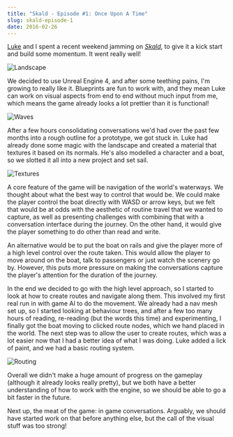```yaml
---
title: "Skald - Episode #1: Once Upon A Time"
slug: skald-episode-1
date: 2016-02-26
---
```


[Luke](http://www.luketovee.com/) and I spent a recent weekend jamming on
[_Skald_](/blog/skald/), to give it a kick start and build some momentum. It
went really well!

![Landscape](/assets/blog/skald-episode-1/landscape.gif)

We decided to use Unreal Engine 4, and after some teething pains, I'm growing to
really like it. Blueprints are fun to work with, and they mean Luke can work on
visual aspects from end to end without much input from me, which means the game
already looks a lot prettier than it is functional!

![Waves](/assets/blog/skald-episode-1/waves.gif)

After a few hours consolidating conversations we'd had over the past few months
into a rough outline for a prototype, we got stuck in. Luke had already done
some magic with the landscape and created a material that textures it based on
its normals. He's also modelled a character and a boat, so we slotted it all
into a new project and set sail.

![Textures](/assets/blog/skald-episode-1/textures.png)

A core feature of the game will be navigation of the world's waterways. We
thought about what the best way to control that would be. We could make the
player control the boat directly with WASD or arrow keys, but we felt that would
be at odds with the aesthetic of routine travel that we wanted to capture, as
well as presenting challenges with combining that with a conversation interface
during the journey. On the other hand, it would give the player something to do
other than read and write.

An alternative would be to put the boat on rails and give the player more of a
high level control over the route taken. This would allow the player to move
around on the boat, talk to passengers or just watch the scenery go by. However,
this puts more pressure on making the conversations capture the player's
attention for the duration of the journey.

In the end we decided to go with the high level approach, so I started to look
at how to create routes and navigate along them. This involved my first real run
in with game AI to do the movement. We already had a nav mesh set up, so I
started looking at behaviour trees, and after a few too many hours of reading,
re-reading (but the words this time) and experimenting, I finally got the boat
moving to clicked route nodes, which we hand placed in the world. The next step
was to allow the user to create routes, which was a lot easier now that I had a
better idea of what I was doing. Luke added a lick of paint, and we had a basic
routing system.

![Routing](/assets/blog/skald-episode-1/routing.gif)

Overall we didn't make a huge amount of progress on the gameplay (although it
already looks really pretty), but we both have a better understanding of how to
work with the engine, so we should be able to go a bit faster in the future.

Next up, the meat of the game: in game conversations. Arguably, we should have
started work on that before anything else, but the call of the visual stuff was
too strong!
